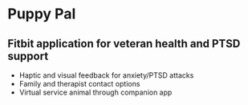 # Puppy Pal
## Fitbit application for veteran health and PTSD support
* Haptic and visual feedback for anxiety/PTSD attacks
* Family and therapist contact options
* Virtual service animal through companion app
